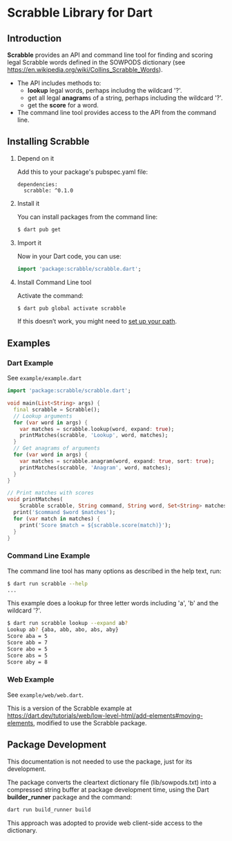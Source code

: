 # Scrabble Library for Dart

## Introduction

**Scrabble** provides an API and command line tool for finding and scoring 
legal Scrabble words defined in the SOWPODS dictionary (see 
https://en.wikipedia.org/wiki/Collins_Scrabble_Words).

* The API includes methods to:
  * **lookup** legal words, perhaps includng the wildcard '?'.
  * get all legal **anagram**s of a string, perhaps including the wildcard '?'.
  * get the **score** for a word.
* The command line tool provides access to the API from the command line.

## Installing Scrabble

1. Depend on it

   Add this to your package's pubspec.yaml file:
   ```
   dependencies:
     scrabble: ^0.1.0
   ```

2. Install it

   You can install packages from the command line:
   ```bash
   $ dart pub get
   ```

3. Import it

   Now in your Dart code, you can use:
   ```dart
   import 'package:scrabble/scrabble.dart';
   ```

4. Install Command Line tool

   Activate the command:
   ```bash
   $ dart pub global activate scrabble
   ```

   If this doesn’t work, you might need to [set up your path](https://dart.dev/tools/pub/cmd/pub-global#running-a-script-from-your-path).

## Examples

### Dart Example

See `example/example.dart`

```dart
import 'package:scrabble/scrabble.dart';

void main(List<String> args) {
  final scrabble = Scrabble();
  // Lookup arguments
  for (var word in args) {
    var matches = scrabble.lookup(word, expand: true);
    printMatches(scrabble, 'Lookup', word, matches);
  }
  // Get anagrams of arguments
  for (var word in args) {
    var matches = scrabble.anagram(word, expand: true, sort: true);
    printMatches(scrabble, 'Anagram', word, matches);
  }
}

// Print matches with scores
void printMatches(
    Scrabble scrabble, String command, String word, Set<String> matches) {
  print('$command $word $matches');
  for (var match in matches) {
    print('Score $match = ${scrabble.score(match)}');
  }
}
```

### Command Line Example

The command line tool has many options as described in the help text, run:
```bash
$ dart run scrabble --help
...
```

This example does a lookup for three letter words including 'a', 'b' and the wildcard '?'.

```bash
$ dart run scrabble lookup --expand ab?
Lookup ab? {aba, abb, abo, abs, aby}
Score aba = 5
Score abb = 7
Score abo = 5
Score abs = 5
Score aby = 8
```

### Web Example

See `example/web/web.dart`.

This is a version of the Scrabble example at https://dart.dev/tutorials/web/low-level-html/add-elements#moving-elements, 
modified to use the Scrabble package.


## Package Development

This documentation is not needed to use the package, just for its development.

The package converts the cleartext dictionary file (lib/sowpods.txt) into a 
compressed string buffer at package development time, using the Dart 
**builder_runner** package and the command:
```bash
dart run build_runner build
```
This approach was adopted to provide web client-side access to the dictionary.
